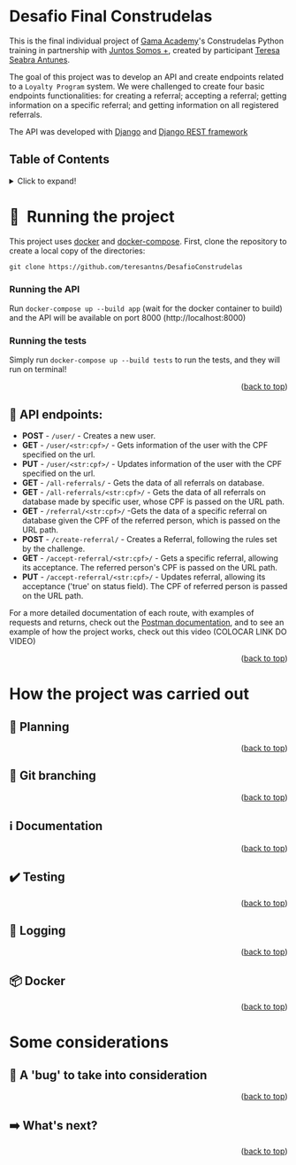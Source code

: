 <div id="top"></div>

# Desafio Final Construdelas

This is the final individual project of [Gama Academy](https://www.gama.academy/)'s  Construdelas Python training in partnership with [Juntos Somos +](https://www.juntossomosmais.com.br/), created by participant [Teresa Seabra Antunes](https://github.com/teresantns).

The goal of this project was to develop an API and create endpoints related to a `Loyalty Program` system. We were challenged to create four basic endpoints functionalities: for creating a referral; accepting a referral; getting information on a specific referral; and getting information on all registered referrals. 

The API was developed with [Django](https://www.djangoproject.com/) and [Django REST framework](https://www.django-rest-framework.org/)

## Table of Contents

<details>
<summary>Click to expand!</summary>
  
- [Running the project](#run)
  - [API endpoints](#endpoints)
- [How the project was carried out](#carry)
  - [Planning](#plan)
  - [Git branching](#git)
  - [Documentation](#doc)
  - [Testing](#test)
  - [Logging](#log)
  - [Docker](#docker)
- [Some considerations](#considerations)
  - [A 'bug' to take into consideration](#bug)
  - [What's next?](#next)
  
</details>


# 🚀&nbsp; Running the project <a name="run"></a>
This project uses [docker](https://www.docker.com/) and [docker-compose](https://docs.docker.com/compose/). First, clone the repository to create a local copy of the directories:

```shell
git clone https://github.com/teresantns/DesafioConstrudelas
```

### Running the API <a name="run1"></a>
Run `docker-compose up --build app` (wait for the docker container to build) and the API will be available on port 8000 (http://localhost:8000) 

### Running the tests <a name="run2"></a>
Simply run `docker-compose up --build tests` to run the tests, and they will run on terminal!
<p align="right">(<a href="#top">back to top</a>)</p>

## 📌 API endpoints: <a name="endpoints"></a>
- **POST** - `/user/` - Creates a new user.
- **GET** - `/user/<str:cpf>/` - Gets information of the user with the CPF specified on the url.
- **PUT** - `/user/<str:cpf>/` - Updates information of the user with the CPF specified on the url.
- **GET** - `/all-referrals/` - 
Gets the data of all referrals on database.
- **GET** - `/all-referrals/<str:cpf>/` - Gets the data of all referrals on database made by specific user, whose CPF is passed on the URL path.
- **GET** - `/referral/<str:cpf>/` -Gets the data of a specific referral on database given the CPF of the referred person, which is passed on the URL path.
- **POST** - `/create-referral/` - Creates a Referral, following the rules set by the challenge.
- **GET** - `/accept-referral/<str:cpf>/` - Gets a specific referral, allowing its acceptance. The referred person's CPF is passed on the URL path.
- **PUT** - `/accept-referral/<str:cpf>/` - Updates referral, allowing its acceptance ('true' on status field). The CPF of referred person is passed on the URL path.

For a more detailed documentation of each route, with examples of requests and returns, check out the [Postman documentation](https://documenter.getpostman.com/view/18867856/UVREij7v), and to see an example of how the project works, check out this video (COLOCAR LINK DO VIDEO)

<p align="right">(<a href="#top">back to top</a>)</p>

# How the project was carried out <a name="carry"></a>

## 📆 Planning <a name="plan"></a>
<p align="right">(<a href="#top">back to top</a>)</p>

## 🌿 Git branching <a name="git"></a>

<p align="right">(<a href="#top">back to top</a>)</p>

## ℹ️ Documentation <a name="doc"></a>

<p align="right">(<a href="#top">back to top</a>)</p>

## ✔️ Testing <a name="test"></a>

<p align="right">(<a href="#top">back to top</a>)</p>


## 🔎 Logging <a name="log"></a>

<p align="right">(<a href="#top">back to top</a>)</p>

## 📦 Docker <a name="docker"></a>
<p align="right">(<a href="#top">back to top</a>)</p>

# Some considerations <a name="considerations"></a>

## 🐛 A 'bug' to take into consideration <a name="bug"></a>
<p align="right">(<a href="#top">back to top</a>)</p>

## ➡️ What's next? <a name="next"></a>
<p align="right">(<a href="#top">back to top</a>)</p>
